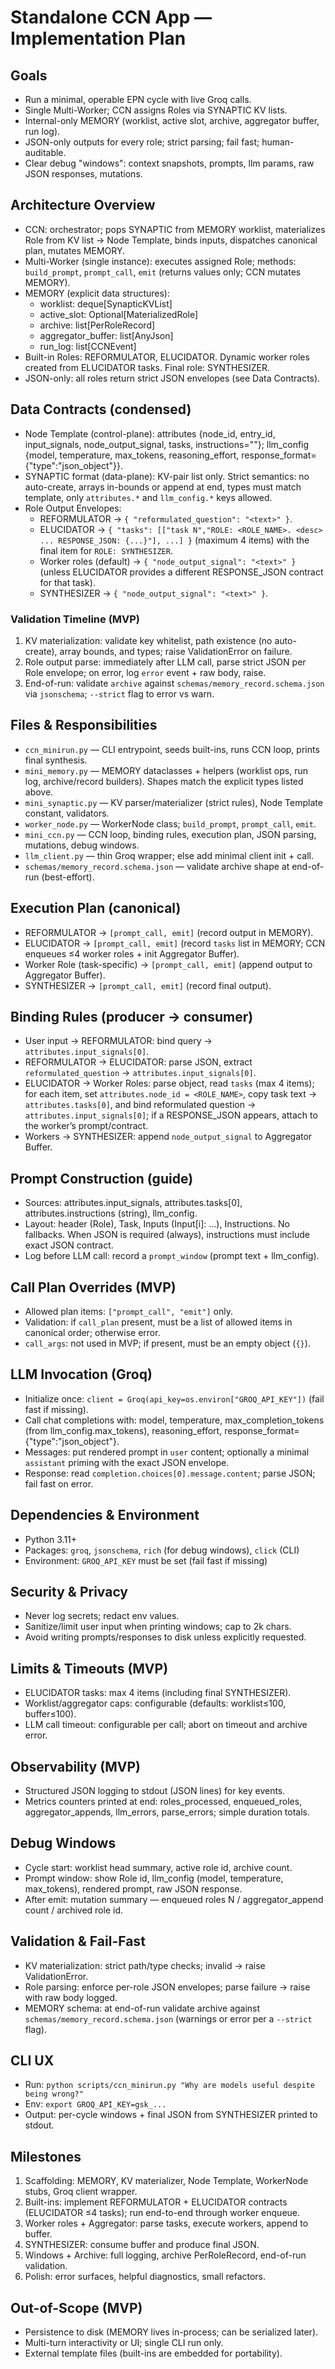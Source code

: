# Standalone CCN App — Implementation Plan

## Goals

- Run a minimal, operable EPN cycle with live Groq calls.
- Single Multi-Worker; CCN assigns Roles via SYNAPTIC KV lists.
- Internal-only MEMORY (worklist, active slot, archive, aggregator buffer, run log).
- JSON-only outputs for every role; strict parsing; fail fast; human-auditable.
- Clear debug "windows": context snapshots, prompts, llm params, raw JSON responses, mutations.

## Architecture Overview

- CCN: orchestrator; pops SYNAPTIC from MEMORY worklist, materializes Role from KV list → Node Template, binds inputs, dispatches canonical plan, mutates MEMORY.
- Multi-Worker (single instance): executes assigned Role; methods: `build_prompt`, `prompt_call`, `emit` (returns values only; CCN mutates MEMORY).
- MEMORY (explicit data structures):
  - worklist: deque[SynapticKVList]
  - active_slot: Optional[MaterializedRole]
  - archive: list[PerRoleRecord]
  - aggregator_buffer: list[AnyJson]
  - run_log: list[CCNEvent]
- Built-in Roles: REFORMULATOR, ELUCIDATOR. Dynamic worker roles created from ELUCIDATOR tasks. Final role: SYNTHESIZER.
- JSON-only: all roles return strict JSON envelopes (see Data Contracts).

## Data Contracts (condensed)

- Node Template (control-plane): attributes {node_id, entry_id, input_signals, node_output_signal, tasks, instructions=""}; llm_config {model, temperature, max_tokens, reasoning_effort, response_format={"type":"json_object"}}.
- SYNAPTIC format (data-plane): KV-pair list only. Strict semantics: no auto-create, arrays in-bounds or append at end, types must match template, only `attributes.*` and `llm_config.*` keys allowed.
- Role Output Envelopes:
  - REFORMULATOR → `{ "reformulated_question": "<text>" }`.
  - ELUCIDATOR → `{ "tasks": [["task N","ROLE: <ROLE_NAME>. <desc> ... RESPONSE_JSON: {...}"], ...] }` (maximum 4 items) with the final item for `ROLE: SYNTHESIZER`.
  - Worker roles (default) → `{ "node_output_signal": "<text>" }` (unless ELUCIDATOR provides a different RESPONSE_JSON contract for that task).
  - SYNTHESIZER → `{ "node_output_signal": "<text>" }`.

### Validation Timeline (MVP)

1) KV materialization: validate key whitelist, path existence (no auto-create), array bounds, and types; raise ValidationError on failure.
2) Role output parse: immediately after LLM call, parse strict JSON per Role envelope; on error, log `error` event + raw body, raise.
3) End-of-run: validate `archive` against `schemas/memory_record.schema.json` via `jsonschema`; `--strict` flag to error vs warn.

## Files & Responsibilities

- `ccn_minirun.py` — CLI entrypoint, seeds built-ins, runs CCN loop, prints final synthesis.
- `mini_memory.py` — MEMORY dataclasses + helpers (worklist ops, run log, archive/record builders). Shapes match the explicit types listed above.
- `mini_synaptic.py` — KV parser/materializer (strict rules), Node Template constant, validators.
- `worker_node.py` — WorkerNode class; `build_prompt`, `prompt_call`, `emit`.
- `mini_ccn.py` — CCN loop, binding rules, execution plan, JSON parsing, mutations, debug windows.
- `llm_client.py` — thin Groq wrapper; else add minimal client init + call.
- `schemas/memory_record.schema.json` — validate archive shape at end-of-run (best-effort).

## Execution Plan (canonical)

- REFORMULATOR → `[prompt_call, emit]` (record output in MEMORY).
- ELUCIDATOR → `[prompt_call, emit]` (record `tasks` list in MEMORY; CCN enqueues ≤4 worker roles + init Aggregator Buffer).
- Worker Role (task-specific) → `[prompt_call, emit]` (append output to Aggregator Buffer).
- SYNTHESIZER → `[prompt_call, emit]` (record final output).

## Binding Rules (producer → consumer)

- User input → REFORMULATOR: bind query → `attributes.input_signals[0]`.
- REFORMULATOR → ELUCIDATOR: parse JSON, extract `reformulated_question` → `attributes.input_signals[0]`.
- ELUCIDATOR → Worker Roles: parse object, read `tasks` (max 4 items); for each item, set `attributes.node_id = <ROLE_NAME>`, copy task text → `attributes.tasks[0]`, and bind reformulated question → `attributes.input_signals[0]`; if a RESPONSE_JSON appears, attach to the worker’s prompt/contract.
- Workers → SYNTHESIZER: append `node_output_signal` to Aggregator Buffer.

## Prompt Construction (guide)

- Sources: attributes.input_signals, attributes.tasks[0], attributes.instructions (string), llm_config.
- Layout: header (Role), Task, Inputs (Input[i]: ...), Instructions. No fallbacks. When JSON is required (always), instructions must include exact JSON contract.
- Log before LLM call: record a `prompt_window` (prompt text + llm_config).

## Call Plan Overrides (MVP)

- Allowed plan items: `["prompt_call", "emit"]` only.
- Validation: if `call_plan` present, must be a list of allowed items in canonical order; otherwise error.
- `call_args`: not used in MVP; if present, must be an empty object (`{}`).

## LLM Invocation (Groq)

- Initialize once: `client = Groq(api_key=os.environ["GROQ_API_KEY"])` (fail fast if missing).
- Call chat completions with: model, temperature, max_completion_tokens (from llm_config.max_tokens), reasoning_effort, response_format={"type":"json_object"}.
- Messages: put rendered prompt in `user` content; optionally a minimal `assistant` priming with the exact JSON envelope.
- Response: read `completion.choices[0].message.content`; parse JSON; fail fast on error.

## Dependencies & Environment

- Python 3.11+
- Packages: `groq`, `jsonschema`, `rich` (for debug windows), `click` (CLI)
- Environment: `GROQ_API_KEY` must be set (fail fast if missing)

## Security & Privacy

- Never log secrets; redact env values.
- Sanitize/limit user input when printing windows; cap to 2k chars.
- Avoid writing prompts/responses to disk unless explicitly requested.

## Limits & Timeouts (MVP)

- ELUCIDATOR tasks: max 4 items (including final SYNTHESIZER).
- Worklist/aggregator caps: configurable (defaults: worklist≤100, buffer≤100).
- LLM call timeout: configurable per call; abort on timeout and archive error.

## Observability (MVP)

- Structured JSON logging to stdout (JSON lines) for key events.
- Metrics counters printed at end: roles_processed, enqueued_roles, aggregator_appends, llm_errors, parse_errors; simple duration totals.

## Debug Windows

- Cycle start: worklist head summary, active role id, archive count.
- Prompt window: show Role id, llm_config (model, temperature, max_tokens), rendered prompt, raw JSON response.
- After emit: mutation summary — enqueued roles N / aggregator_append count / archived role id.

## Validation & Fail-Fast

- KV materialization: strict path/type checks; invalid → raise ValidationError.
- Role parsing: enforce per-role JSON envelopes; parse failure → raise with raw body logged.
- MEMORY schema: at end-of-run validate archive against `schemas/memory_record.schema.json` (warnings or error per a `--strict` flag).

## CLI UX

- Run: `python scripts/ccn_minirun.py "Why are models useful despite being wrong?"`
- Env: `export GROQ_API_KEY=gsk_...`
- Output: per-cycle windows + final JSON from SYNTHESIZER printed to stdout.

## Milestones

1) Scaffolding: MEMORY, KV materializer, Node Template, WorkerNode stubs, Groq client wrapper.
2) Built-ins: implement REFORMULATOR + ELUCIDATOR contracts (ELUCIDATOR ≤4 tasks); run end-to-end through worker enqueue.
3) Worker roles + Aggregator: parse tasks, execute workers, append to buffer.
4) SYNTHESIZER: consume buffer and produce final JSON.
5) Windows + Archive: full logging, archive PerRoleRecord, end-of-run validation.
6) Polish: error surfaces, helpful diagnostics, small refactors.

## Out-of-Scope (MVP)

- Persistence to disk (MEMORY lives in-process; can be serialized later).
- Multi-turn interactivity or UI; single CLI run only.
- External template files (built-ins are embedded for portability).
